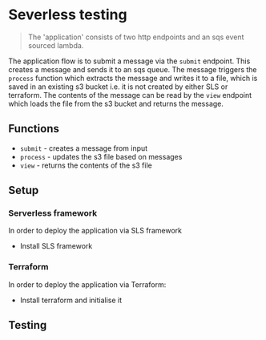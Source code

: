 # Severless testing

> The 'application' consists of two http endpoints and an sqs event sourced lambda.

The application flow is to submit a message via the `submit` endpoint. This
creates a message and sends it to an sqs queue. The message triggers the
`process` function which extracts the message and writes it to a file, which is
saved in an existing s3 bucket i.e. it is not created by either SLS or
terraform. The contents of the message can be read by the `view` endpoint which
loads the file from the s3 bucket and returns the message.

## Functions

- `submit` - creates a message from input
- `process` - updates the s3 file based on messages
- `view` - returns the contents of the s3 file

## Setup

### Serverless framework

In order to deploy the application via SLS framework

- Install SLS framework


### Terraform

In order to deploy the application via Terraform:

- Install terraform and initialise it

## Testing

```

```
